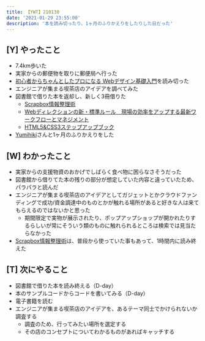 ```yaml
---
title: 【YWT】210130
date: '2021-01-29 23:55:00'
description: '本を読み切ったり、1ヶ月のふりかえりをしたりした日だった'
---
```


## [Y] やったこと

- 7.4km歩いた
- 実家からの郵便物を取りに郵便局へ行った
- [初心者からちゃんとしたプロになる Webデザイン基礎入門](https://github.com/LeeDDHH/book-output/blob/main/%E5%88%9D%E5%BF%83%E8%80%85%E3%81%8B%E3%82%89%E3%81%A1%E3%82%83%E3%82%93%E3%81%A8%E3%81%97%E3%81%9F%E3%83%97%E3%83%AD%E3%81%AB%E3%81%AA%E3%82%8B_Web%E3%83%87%E3%82%B6%E3%82%A4%E3%83%B3%E5%9F%BA%E7%A4%8E%E5%85%A5%E9%96%80/list.md)を読み切った
- エンジニアが集まる喫茶店のアイデアを調べてみた
- 図書館で借りた本を返却し、新しく3冊借りた
  - [Scrapbox情報整理術](https://www.amazon.co.jp/dp/B07GJFBWWZ)
  - [Webディレクションの新・標準ルール　現場の効率をアップする最新ワークフローとマネジメント](https://www.amazon.co.jp/dp/B06WRWPF1P)
  - [HTML5&CSS3ステップアップブック](https://www.amazon.co.jp/dp/480261134X)
- [Yumihiki](https://twitter.com/nibupro)さんと1ヶ月のふりかえりをした

## [W] わかったこと

- 実家からの支援物資のおかげでしばらく食べ物に困らなさそうだった
- 図書館から借りてた本の残りの部分が想定していた内容と違っていたため、パラパラと読んだ
- エンジニアが集まる喫茶店のアイデアとしてガジェットとかクラウドファンディングで成功/資金調達中のものとかが触れる場所があると好きな人は来てもらえるのではないかと思った
  - 期間限定で実物が展示されたり、ポップアップショップが開かれたりするらしいが常にそういう類のものに触れられるところは検索では見当たらなかった
- [Scrapbox情報整理術](https://www.amazon.co.jp/dp/B07GJFBWWZ)は、普段から使っていた事もあって、1時間内に読み終えた

## [T] 次にやること

- 図書館で借りた本を読み終える（D-day）
- 本のサンプルコードからコードを書いてみる（D-day）
- 電子書籍を読む
- エンジニアが集まる喫茶店のアイデアを、あるテーマ同士でかけられないか調査する
  - 調査のため、行ってみたい場所を選定する
  - その店のコンセプトについてわかるものがあればキャッチする

